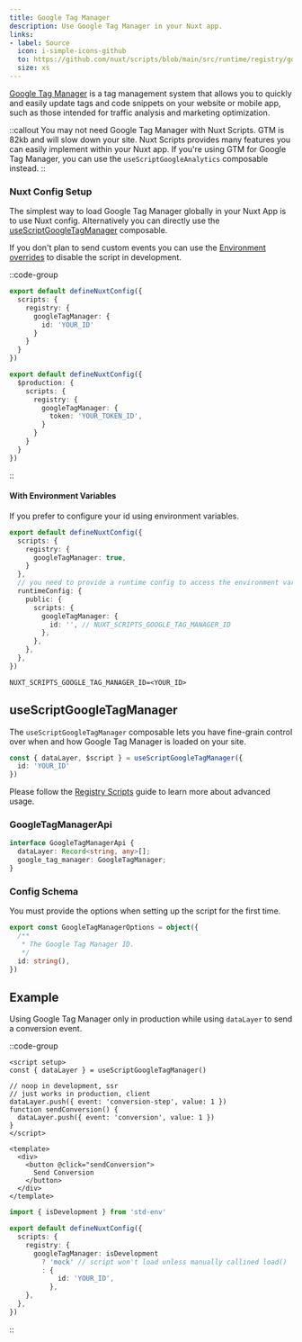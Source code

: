 ```yaml
---
title: Google Tag Manager
description: Use Google Tag Manager in your Nuxt app.
links:
- label: Source
  icon: i-simple-icons-github
  to: https://github.com/nuxt/scripts/blob/main/src/runtime/registry/google-tag-manager.ts
  size: xs
---
```


[Google Tag Manager](https://marketingplatform.google.com/about/tag-manager/) is a tag management system that allows you to quickly and easily update tags and code snippets on your website or mobile app, such as those intended for traffic analysis and marketing optimization.

::callout
You may not need Google Tag Manager with Nuxt Scripts. GTM is 82kb and will slow down your site.
Nuxt Scripts provides many features you can easily
implement within your Nuxt app. If you're using GTM for Google Tag Manager, you can use the `useScriptGoogleAnalytics` composable instead.
::

### Nuxt Config Setup

The simplest way to load Google Tag Manager globally in your Nuxt App is to use Nuxt config. Alternatively you can directly
use the [useScriptGoogleTagManager](#useScriptGoogleTagManager) composable.

If you don't plan to send custom events you can use the [Environment overrides](https://nuxt.com/docs/getting-started/configuration#environment-overrides) to
disable the script in development.

::code-group

```ts [Always enabled]
export default defineNuxtConfig({
  scripts: {
    registry: {
      googleTagManager: {
        id: 'YOUR_ID'
      }
    }
  }
})
```

```ts [Production only]
export default defineNuxtConfig({
  $production: {
    scripts: {
      registry: {
        googleTagManager: {
          token: 'YOUR_TOKEN_ID',
        }
      }
    }
  }
})
```

::

#### With Environment Variables

If you prefer to configure your id using environment variables.

```ts [nuxt.config.ts]
export default defineNuxtConfig({
  scripts: {
    registry: {
      googleTagManager: true,
    }
  },
  // you need to provide a runtime config to access the environment variables
  runtimeConfig: {
    public: {
      scripts: {
        googleTagManager: {
          id: '', // NUXT_SCRIPTS_GOOGLE_TAG_MANAGER_ID
        },
      },
    },
  },
})
```

```text [.env]
NUXT_SCRIPTS_GOOGLE_TAG_MANAGER_ID=<YOUR_ID>
```

## useScriptGoogleTagManager

The `useScriptGoogleTagManager` composable lets you have fine-grain control over when and how Google Tag Manager is loaded on your site.

```ts
const { dataLayer, $script } = useScriptGoogleTagManager({
  id: 'YOUR_ID'
})
```

Please follow the [Registry Scripts](/docs/guides/registry-scripts) guide to learn more about advanced usage.

### GoogleTagManagerApi

```ts
interface GoogleTagManagerApi {
  dataLayer: Record<string, any>[];
  google_tag_manager: GoogleTagManager;
}
```

### Config Schema

You must provide the options when setting up the script for the first time.

```ts
export const GoogleTagManagerOptions = object({
  /**
   * The Google Tag Manager ID.
   */
  id: string(),
})
```

## Example

Using Google Tag Manager only in production while using `dataLayer` to send a conversion event.

::code-group

```vue [ConversionButton.vue]
<script setup>
const { dataLayer } = useScriptGoogleTagManager()

// noop in development, ssr
// just works in production, client
dataLayer.push({ event: 'conversion-step', value: 1 })
function sendConversion() {
  dataLayer.push({ event: 'conversion', value: 1 })
}
</script>

<template>
  <div>
    <button @click="sendConversion">
      Send Conversion
    </button>
  </div>
</template>
```

```ts [nuxt.config.ts Mock development]
import { isDevelopment } from 'std-env'

export default defineNuxtConfig({
  scripts: {
    registry: {
      googleTagManager: isDevelopment
        ? 'mock' // script won't load unless manually callined load()
        : {
            id: 'YOUR_ID',
          },
    },
  },
})
```

::
